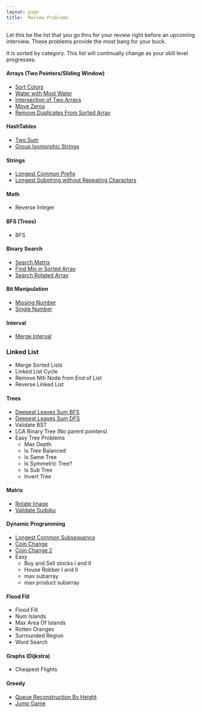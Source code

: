 ```yaml
---
layout: page
title:  Review Problems
---
```


Let this be the list that you go thru for your review right before an upcoming interview. These problems provide the most bang for your buck.

It is sorted by category. This list will continually change as your skill level progresses.

#### Arrays (Two Pointers/Sliding Window)

- [Sort Colors](/problems/sortColors)
- [Water with Most Water](/problems/waterWithMostWater)
- [Intersection of Two Arrays](/problems/intersectionOfTwoArrays2)
- [Move Zeros](/problems/moveZeros)
- [Remove Duplicates From Sorted Array](/problems/removeDupsFromSortedArray)

#### HashTables

- [Two Sum](/problems/twoSum)
- [Group Isomorphic Strings](/problems/groupIsomorphicStrings)

#### Strings

- [Longest Common Prefix](/problems/longestCommonPrefix)
- [Longest Substring without Repeating Characters](/problems/longestSubstringWithoutRepeatingChars)

#### Math

- Reverse Integer



#### BFS (Trees)

- BFS

#### Binary Search

- [Search Matrix](/problems/matrixSearch)
- [Find Min in Sorted Array](/problems/findMinInSortedArray)
- [Search Rotated Array](/problems/searchRotatedArray)

#### Bit Manipulation

- [Missing Number](/problems/missingNumber)
- [Single Number](/problems/singleNumber)

#### Interval

- [Merge Interval](/problems/mergeIntervals)

### Linked List
- Merge Sorted Lists
- Linked List Cycle
- Remove Nth Node from End of List
- Reverse Linked List

#### Trees

- [Deepest Leaves Sum BFS](/problems/deepestLeavesSumBFS)
- [Deepest Leaves Sum DFS](/problems/deepestLeavesSumDFS)
- Validate BST
- LCA Binary Tree (No parent pointers)
- Easy Tree Problems
    - Max Depth
    - Is Tree Balanced
    - Is Same Tree
    - Is Symmetric Tree?
    - Is Sub Tree
    - Invert Tree



#### Matrix

- [Rotate Image](/problems/rotateImage)
- [Validate Sudoku](/problems/validateSudoku)



#### Dynamic Programming

- [Longest Common Subsequence](/problems/longestCommonSubsequence)
- [Coin Change](/problems/coinChange)
- [Coin Change 2](/problems/coinChange2)
- Easy
    - Buy and Sell stocks I and II
    - House Robber I and II
    - max subarray
    - max product subarray

#### Flood Fill

- Flood Fill
- Num Islands
- Max Area Of Islands
- Rotten Oranges
- Surrounded Region
- Word Search


#### Graphs (Dijkstra)

- Cheapest Flights


#### Greedy

- [Queue Reconstruction By Height](/problems/queueReconstructionByHeight)
- [Jump Game](/problems/jumpGame)